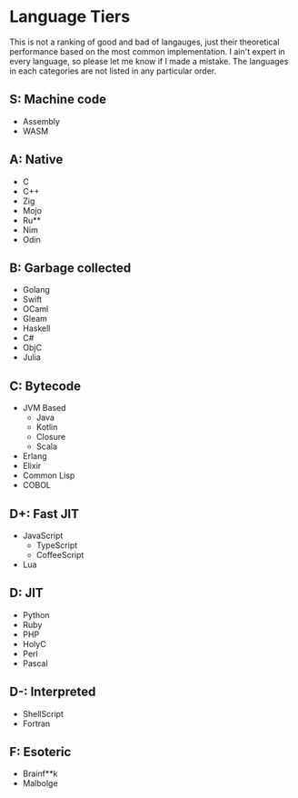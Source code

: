 # Language Tiers

This is not a ranking of good and bad of langauges, just their theoretical performance based on the most common implementation. I ain't expert in every language, so please let me know if I made a mistake. The languages in each categories are not listed in any particular order.

## S: Machine code

- Assembly
- WASM

## A: Native

- C
- C++
- Zig
- Mojo
- Ru**
- Nim
- Odin

## B: Garbage collected

- Golang
- Swift
- OCaml
- Gleam
- Haskell
- C#
- ObjC
- Julia

## C: Bytecode

- JVM Based
  - Java
  - Kotlin
  - Closure
  - Scala
- Erlang
- Elixir
- Common Lisp
- COBOL

## D+: Fast JIT

- JavaScript
  - TypeScript
  - CoffeeScript
- Lua

## D: JIT

- Python
- Ruby
- PHP
- HolyC
- Perl
- Pascal

## D-: Interpreted

- ShellScript
- Fortran

## F: Esoteric

- Brainf**k
- Malbolge
